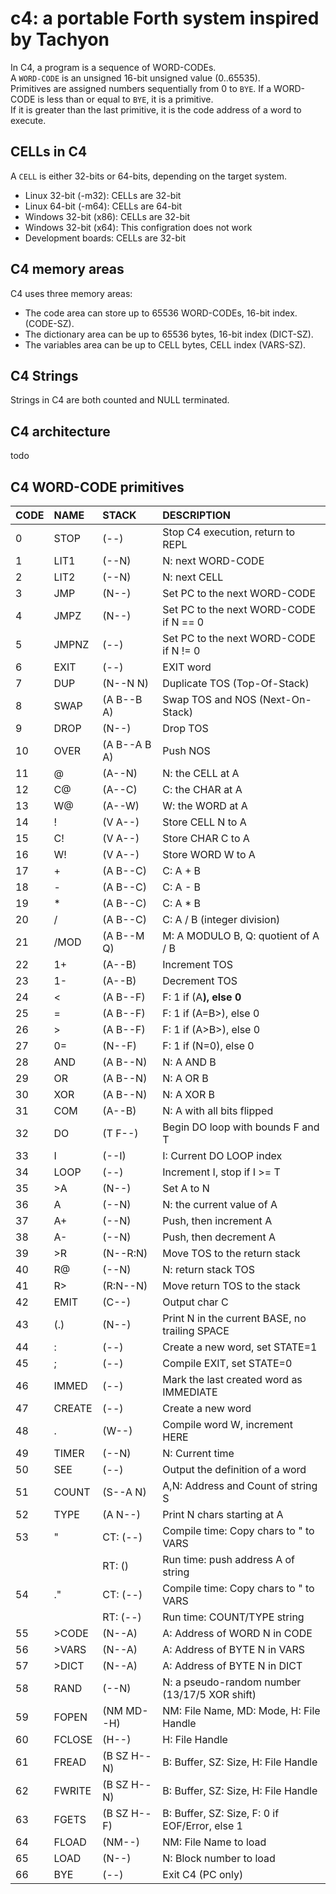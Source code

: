# c4: a portable Forth system inspired by Tachyon

In C4, a program is a sequence of WORD-CODEs. <br/>
A `WORD-CODE` is an unsigned 16-bit unsigned value (0..65535). <br/>
Primitives are assigned numbers sequentially from 0 to `BYE`.
If a WORD-CODE is less than or equal to `BYE`, it is a primitive. <br/>
If it is greater than the last primitive, it is the code address of a word to execute. <br/>

## CELLs in C4
A `CELL` is either 32-bits or 64-bits, depending on the target system.
- Linux 32-bit (-m32): CELLs are 32-bit
- Linux 64-bit (-m64): CELLs are 64-bit
- Windows 32-bit (x86): CELLs are 32-bit
- Windows 32-bit (x64): This configration does not work
- Development boards: CELLs are 32-bit

## C4 memory areas

C4 uses three memory areas:
- The code area can store up to 65536 WORD-CODEs, 16-bit index. (CODE-SZ). <br/>
- The dictionary area can be up to 65536 bytes, 16-bit index (DICT-SZ). <br/>
- The variables area can be up to CELL bytes, CELL index (VARS-SZ).

## C4 Strings

Strings in C4 are both counted and NULL terminated.

## C4 architecture

todo

## C4 WORD-CODE primitives

| CODE | NAME   | STACK        | DESCRIPTION |
|:--   |:--     |:--           |:-- |
|   0  | STOP   | (--)         | Stop C4 execution, return to REPL |
|   1  | LIT1   | (--N)        | N: next WORD-CODE |
|   2  | LIT2   | (--N)        | N: next CELL |
|   3  | JMP    | (N--)        | Set PC to the next WORD-CODE |
|   4  | JMPZ   | (N--)        | Set PC to the next WORD-CODE if N == 0 |
|   5  | JMPNZ  | (--)         | Set PC to the next WORD-CODE if N != 0 |
|   6  | EXIT   | (--)         | EXIT word |
|   7  | DUP    | (N--N N)     | Duplicate TOS (Top-Of-Stack) |
|   8  | SWAP   | (A B--B A)   | Swap TOS and NOS (Next-On-Stack) |
|   9  | DROP   | (N--)        | Drop TOS |
|  10  | OVER   | (A B--A B A) | Push NOS |
|  11  | @      | (A--N)       | N: the CELL at A |
|  12  | C@     | (A--C)       | C: the CHAR at A |
|  13  | W@     | (A--W)       | W: the WORD at A |
|  14  | !      | (V A--)      | Store CELL N to A |
|  15  | C!     | (V A--)      | Store CHAR C to A |
|  16  | W!     | (V A--)      | Store WORD W to A |
|  17  | +      | (A B--C)     | C: A + B |
|  18  | -      | (A B--C)     | C: A - B |
|  19  | *      | (A B--C)     | C: A * B |
|  20  | /      | (A B--C)     | C: A / B (integer division) |
|  21  | /MOD   | (A B--M Q)   | M: A MODULO B, Q: quotient of A / B |
|  22  | 1+     | (A--B)       | Increment TOS |
|  23  | 1-     | (A--B)       | Decrement TOS |
|  24  | <      | (A B--F)     | F: 1 if (A<B>), else 0 |
|  25  | =      | (A B--F)     | F: 1 if (A=B>), else 0 |
|  26  | >      | (A B--F)     | F: 1 if (A>B>), else 0 |
|  27  | 0=     | (N--F)       | F: 1 if (N=0), else 0 |
|  28  | AND    | (A B--N)     | N: A AND B |
|  29  | OR     | (A B--N)     | N: A OR  B |
|  30  | XOR    | (A B--N)     | N: A XOR B |
|  31  | COM    | (A--B)       | N: A with all bits flipped |
|  32  | DO     | (T F--)      | Begin DO loop with bounds F and T |
|  33  | I      | (--I)        | I: Current DO LOOP index |
|  34  | LOOP   | (--)         | Increment I, stop if I >= T |
|  35  | >A     | (N--)        | Set A to N |
|  36  | A      | (--N)        | N: the current value of A |
|  37  | A+     | (--N)        | Push, then increment A |
|  38  | A-     | (--N)        | Push, then decrement A |
|  39  | >R     | (N--R:N)     | Move TOS to the return stack |
|  40  | R@     | (--N)        | N: return stack TOS |
|  41  | R>     | (R:N--N)     | Move return TOS to the stack |
|  42  | EMIT   | (C--)        | Output char C |
|  43  | (.)    | (N--)        | Print N in the current BASE, no trailing SPACE |
|  44  | :      | (--)         | Create a new word, set STATE=1 |
|  45  | ;      | (--)         | Compile EXIT, set STATE=0 |
|  46  | IMMED  | (--)         | Mark the last created word as IMMEDIATE |
|  47  | CREATE | (--)         | Create a new word |
|  48  | .      | (W--)        | Compile word W, increment HERE |
|  49  | TIMER  | (--N)        | N: Current time |
|  50  | SEE    | (--)         | Output the definition of a word |
|  51  | COUNT  | (S--A N)     | A,N: Address and Count of string S |
|  52  | TYPE   | (A N--)      | Print N chars starting at A |
|  53  | "      | CT: (--)     | Compile time: Copy chars to " to VARS |
|      |        | RT: ()       | Run time: push address A of string |
|  54  | ."     | CT: (--)     | Compile time: Copy chars to " to VARS |
|      |        | RT: (--)     | Run time: COUNT/TYPE string |
|  55  | >CODE  | (N--A)       | A: Address of WORD N in CODE |
|  56  | >VARS  | (N--A)       | A: Address of BYTE N in VARS |
|  57  | >DICT  | (N--A)       | A: Address of BYTE N in DICT |
|  58  | RAND   | (--N)        | N: a pseudo-random number (13/17/5 XOR shift) |
|  59  | FOPEN  | (NM MD--H)   | NM: File Name, MD: Mode, H: File Handle |
|  60  | FCLOSE | (H--)        | H: File Handle |
|  61  | FREAD  | (B SZ H--N)  | B: Buffer, SZ: Size, H: File Handle |
|  62  | FWRITE | (B SZ H--N)  | B: Buffer, SZ: Size, H: File Handle |
|  63  | FGETS  | (B SZ H--F)  | B: Buffer, SZ: Size, F: 0 if EOF/Error, else 1 |
|  64  | FLOAD  | (NM--)       | NM: File Name to load |
|  65  | LOAD   | (N--)        | N: Block number to load |
|  66  | BYE    | (--)         | Exit C4 (PC only) |

